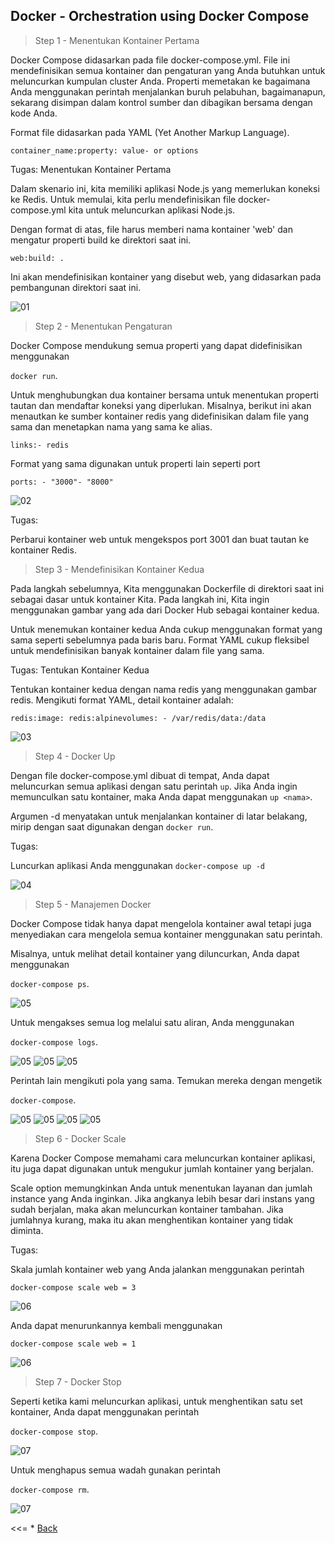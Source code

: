 ## Docker - Orchestration using Docker Compose

> Step 1 -  Menentukan Kontainer Pertama

Docker Compose didasarkan pada file docker-compose.yml. File ini mendefinisikan semua kontainer dan pengaturan yang Anda butuhkan untuk meluncurkan kumpulan cluster Anda. Properti memetakan ke bagaimana Anda menggunakan perintah menjalankan buruh pelabuhan, bagaimanapun, sekarang disimpan dalam kontrol sumber dan dibagikan bersama dengan kode Anda.

Format file didasarkan pada YAML (Yet Another Markup Language).

 ```container_name:property: value- or options```

Tugas: Menentukan Kontainer Pertama

Dalam skenario ini, kita memiliki aplikasi Node.js yang memerlukan koneksi ke Redis. Untuk memulai, kita perlu mendefinisikan file docker-compose.yml kita untuk meluncurkan aplikasi Node.js.

Dengan format di atas, file harus memberi nama kontainer 'web' dan mengatur properti build ke direktori saat ini. 

 ```web:build: .```

Ini akan mendefinisikan kontainer yang disebut web, yang didasarkan pada pembangunan direktori saat ini.

![01](images/README.01.jpg)

> Step 2 - Menentukan Pengaturan

Docker Compose mendukung semua properti yang dapat didefinisikan menggunakan

 ```docker run```.

Untuk menghubungkan dua kontainer bersama untuk menentukan properti tautan dan mendaftar koneksi yang diperlukan. Misalnya, berikut ini akan menautkan ke sumber kontainer redis yang didefinisikan dalam file yang sama dan menetapkan nama yang sama ke alias.

```links:- redis```

Format yang sama digunakan untuk properti lain seperti port

```ports: - "3000"- "8000"```

![02](images/README.02.jpg)

Tugas:

 Perbarui kontainer web  untuk mengekspos port 3001 dan buat tautan ke kontainer Redis.

> Step 3 -  Mendefinisikan Kontainer Kedua

Pada langkah sebelumnya, Kita menggunakan Dockerfile di direktori saat ini sebagai dasar untuk kontainer Kita. Pada langkah ini, Kita ingin menggunakan gambar yang ada dari Docker Hub sebagai kontainer kedua.

Untuk menemukan kontainer kedua Anda cukup menggunakan format yang sama seperti sebelumnya pada baris baru. Format YAML cukup fleksibel untuk mendefinisikan banyak kontainer dalam file yang sama.

Tugas: Tentukan Kontainer Kedua

Tentukan kontainer kedua dengan nama redis yang menggunakan gambar redis. Mengikuti format YAML, detail kontainer adalah:

```redis:image: redis:alpinevolumes: - /var/redis/data:/data```

![03](images/README.03.jpg)


> Step 4 -  Docker Up

Dengan file docker-compose.yml dibuat di tempat, Anda dapat meluncurkan semua aplikasi dengan satu perintah ```up```. Jika Anda ingin memunculkan satu kontainer, maka Anda dapat menggunakan ```up <nama>```.

Argumen -d menyatakan untuk menjalankan kontainer di latar belakang, mirip dengan saat digunakan dengan ```docker run```.

Tugas:

Luncurkan aplikasi Anda menggunakan 
```docker-compose up -d```

![04](images/README.04.jpg)


> Step 5 -  Manajemen Docker

Docker Compose tidak hanya dapat mengelola kontainer awal tetapi juga menyediakan cara mengelola semua kontainer menggunakan satu perintah.

Misalnya, untuk melihat detail kontainer yang diluncurkan, Anda dapat menggunakan 

```docker-compose ps```.

![05](images/README.05.1.jpg)

Untuk mengakses semua log melalui satu aliran, Anda menggunakan 

```docker-compose logs```.

![05](images/README.05.2.jpg)
![05](images/README.05.3.jpg)
![05](images/README.05.4.jpg)

Perintah lain mengikuti pola yang sama. Temukan mereka dengan mengetik 

```docker-compose```.

![05](images/README.05.5.jpg)
![05](images/README.05.6.jpg)
![05](images/README.05.7.jpg)
![05](images/README.05.8.jpg)


> Step 6 -  Docker Scale

Karena Docker Compose memahami cara meluncurkan kontainer aplikasi, itu juga dapat digunakan untuk mengukur jumlah kontainer yang berjalan.

Scale option memungkinkan Anda untuk menentukan layanan dan jumlah instance yang Anda inginkan. Jika angkanya lebih besar dari instans yang sudah berjalan, maka akan meluncurkan kontainer tambahan. Jika jumlahnya kurang, maka itu akan menghentikan kontainer yang tidak diminta.

Tugas:

Skala jumlah kontainer web yang Anda jalankan menggunakan perintah 

```docker-compose scale web = 3```

![06](images/README.06.jpg)

Anda dapat menurunkannya kembali menggunakan 

```docker-compose scale web = 1```

![06](images/README.06.1.jpg)


> Step 7 -  Docker Stop

Seperti ketika kami meluncurkan aplikasi, untuk menghentikan satu set kontainer, Anda dapat menggunakan perintah 

```docker-compose stop```.

![07](images/README.07.jpg)

Untuk menghapus semua wadah gunakan perintah 

```docker-compose rm```.

![07](images/README.07.1.jpg)



<<= * [Back](README.md)